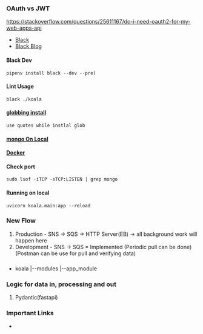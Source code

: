 ### OAuth vs JWT

https://stackoverflow.com/questions/25611167/do-i-need-oauth2-for-my-web-apps-api

- [Black](https://github.com/psf/black)
- [Black Blog](https://www.freecodecamp.org/news/auto-format-your-python-code-with-black/)

#### Black Dev
```pipenv install black --dev --pre)```

#### Lint Usage
```black ./koala```

#### [globbing install](https://stackoverflow.com/questions/30539798/zsh-no-matches-found-requestssecurity)
```use quotes while instlal glob```

#### [mongo On Local](https://docs.mongodb.com/manual/tutorial/install-mongodb-on-os-x/)

#### [Docker](https://hub.docker.com/editions/community/docker-ce-desktop-mac/)

#### Check port
```sudo lsof -iTCP -sTCP:LISTEN | grep mongo```


#### Running on local
```shell script
uvicorn koala.main:app --reload
```

### New Flow
1. Production - SNS -> SQS -> HTTP Server(EB) -> all background work will happen here
2. Development - SNS -> SQS = Implemented (Periodic pull can be done)(Postman can be use for pull and verifying data)

###
- koala
|--modules
  |--app_module


### Logic for data in, processing and out
1. Pydantic(fastapi)


### Important Links
 - 